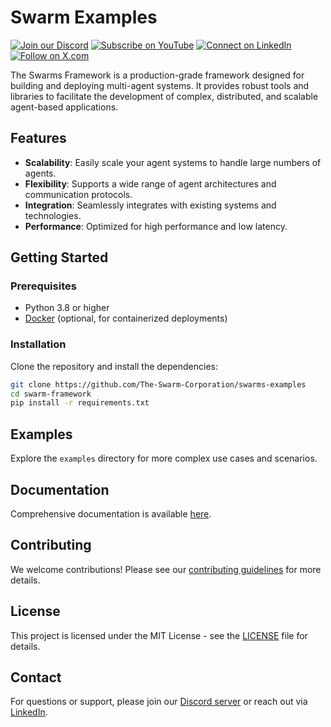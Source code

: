 # Swarm Examples

[![Join our Discord](https://img.shields.io/badge/Discord-Join%20our%20server-5865F2?style=for-the-badge&logo=discord&logoColor=white)](https://discord.gg/agora-999382051935506503) [![Subscribe on YouTube](https://img.shields.io/badge/YouTube-Subscribe-red?style=for-the-badge&logo=youtube&logoColor=white)](https://www.youtube.com/@kyegomez3242) [![Connect on LinkedIn](https://img.shields.io/badge/LinkedIn-Connect-blue?style=for-the-badge&logo=linkedin&logoColor=white)](https://www.linkedin.com/in/kye-g-38759a207/) [![Follow on X.com](https://img.shields.io/badge/X.com-Follow-1DA1F2?style=for-the-badge&logo=x&logoColor=white)](https://x.com/kyegomezb)


The Swarms Framework is a production-grade framework designed for building and deploying multi-agent systems. It provides robust tools and libraries to facilitate the development of complex, distributed, and scalable agent-based applications.

## Features

- **Scalability**: Easily scale your agent systems to handle large numbers of agents.
- **Flexibility**: Supports a wide range of agent architectures and communication protocols.
- **Integration**: Seamlessly integrates with existing systems and technologies.
- **Performance**: Optimized for high performance and low latency.

## Getting Started

### Prerequisites

- Python 3.8 or higher
- [Docker](https://www.docker.com/) (optional, for containerized deployments)

### Installation

Clone the repository and install the dependencies:

```bash
git clone https://github.com/The-Swarm-Corporation/swarms-examples
cd swarm-framework
pip install -r requirements.txt
```

## Examples

Explore the `examples` directory for more complex use cases and scenarios.

## Documentation

Comprehensive documentation is available [here](https://yourdocumentationlink.com).

## Contributing

We welcome contributions! Please see our [contributing guidelines](CONTRIBUTING.md) for more details.

## License

This project is licensed under the MIT License - see the [LICENSE](LICENSE) file for details.

## Contact

For questions or support, please join our [Discord server](https://discord.gg/agora-999382051935506503) or reach out via [LinkedIn](https://www.linkedin.com/in/kye-g-38759a207/).